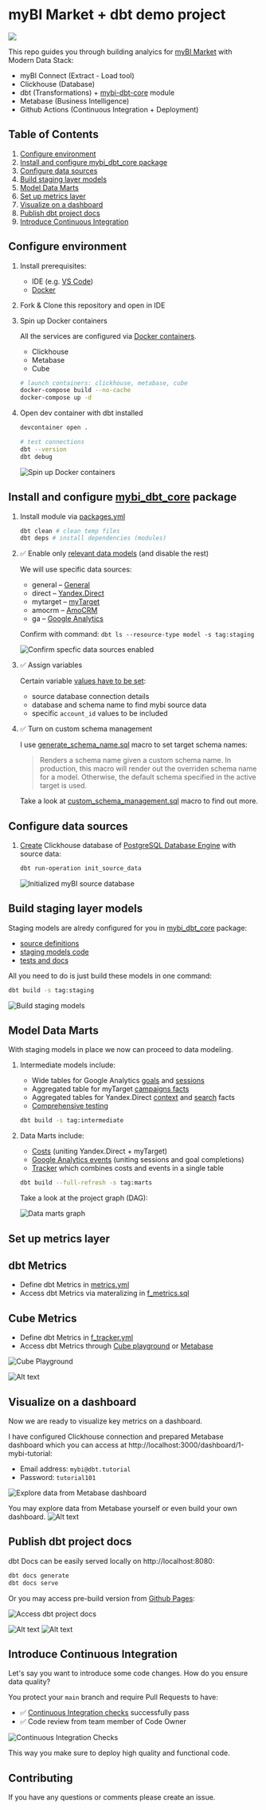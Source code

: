 # myBI Market + dbt demo project

![](https://habrastorage.org/webt/l-/1r/pq/l-1rpqoplxi-503grfeyyglux8g.jpeg)

This repo guides you through building analyics for [myBI Market](https://market.mybi.ru/) with Modern Data Stack:

- myBI Connect (Extract - Load tool)
- Clickhouse (Database)
- dbt (Transformations) + [mybi-dbt-core](https://github.com/kzzzr/mybi-dbt-core) module
- Metabase (Business Intelligence)
- Github Actions (Continuous Integration + Deployment)

## Table of Contents

1. [Configure environment](#configure-environment)
1. [Install and configure mybi_dbt_core package](#install-and-configure-mybi_dbt_core-package)
1. [Configure data sources](#configure-data-sources)
1. [Build staging layer models](#build-staging-layer-models)
1. [Model Data Marts](#model-data-marts)
1. [Set up metrics layer](#set-up-metrics-layer)
1. [Visualize on a dashboard](#visualize-on-a-dashboard)
1. [Publish dbt project docs](#publish-dbt-project-docs)
1. [Introduce Continuous Integration](#introduce-continuous-integration)

## Configure environment

1. Install prerequisites:
    - IDE (e.g. [VS Code](https://code.visualstudio.com/docs/setup/setup-overview))
    - [Docker](https://docs.docker.com/engine/install/)

2. Fork & Clone this repository and open in IDE

3. Spin up Docker containers

    All the services are configured via [Docker containers](./docker-compose.yml).

    - Clickhouse
    - Metabase
    - Cube

    ```bash
    # launch containers: clickhouse, metabase, cube
    docker-compose build --no-cache
    docker-compose up -d
    ```

4. Open dev container with dbt installed

    ```bash
    devcontainer open .

    # test connections
    dbt --version
    dbt debug
    ```

    ![Spin up Docker containers](./docs/1_docker_containers.gif)

## Install and configure [mybi_dbt_core](https://github.com/kzzzr/mybi-dbt-core) package

1. Install module via [packages.yml](./packages.yml)

    ```bash
    dbt clean # clean temp files
    dbt deps # install dependencies (modules)
    ```

2. ✅ Enable only [relevant data models](./dbt_project.yml#L7-L20) (and disable the rest)

    We will use specific data sources:

    * general – [General]()
    * direct – [Yandex.Direct](https://docs.mybi.ru/yandeks-direkt-struktura-bazovoy-vygruzki/)
    * mytarget – [myTarget](https://docs.mybi.ru/mytarget-struktura-bazovoy-vygruzki/)
    * amocrm – [AmoCRM](https://docs.mybi.ru/amocrm-struktura-bazovoy-vygruzki/)
    * ga – [Google Analytics](https://docs.mybi.ru/google-analytics-struktura-bazovoy-vygruzki/)

    Confirm with command: `dbt ls --resource-type model -s tag:staging`

    ![Confirm specfic data sources enabled](./docs/2_enable_specific_data_sources.gif)

3. ✅ Assign variables

    Certain variable [values have to be set](./dbt_project.yml#L28-L46):
    - source database connection details
    - database and schema name to find mybi source data
    - specific `account_id` values to be included

4. ✅ Turn on custom schema management
    
    I use [generate_schema_name.sql](./macros/generate_schema_name.sql) macro to set target schema names:

    > Renders a schema name given a custom schema name. In production, this macro
    > will render out the overriden schema name for a model. Otherwise, the default
    > schema specified in the active target is used.

    Take a look at [custom_schema_management.sql](https://github.com/kzzzr/mybi-dbt-core/blob/main/macros/custom_schema_management.sql) macro to find out more.
    
## Configure data sources

1. [Create](./macros/init_source_data.sql) Clickhouse database of [PostgreSQL Database Engine](https://clickhouse.com/docs/en/engines/database-engines/postgresql/) with source data:
    
    ```bash
    dbt run-operation init_source_data
    ```

    ![Initialized myBI source database](./docs/3_init_source_data.gif)

## Build staging layer models

Staging models are alredy configured for you in [mybi_dbt_core](https://github.com/kzzzr/mybi-dbt-core) package:
- [source definitions](https://github.com/kzzzr/mybi-dbt-core/blob/main/models/sources/sources.yml)
- [staging models code](https://github.com/kzzzr/mybi-dbt-core/tree/main/models/staging)
- [tests and docs](https://github.com/kzzzr/mybi-dbt-core/blob/main/models/staging/general/general.yml)

All you need to do is just build these models in one command:

```bash
dbt build -s tag:staging
```

![Build staging models](./docs/4_build_staging_models.gif)

## Model Data Marts

With staging models in place we now can proceed to data modeling.

1. Intermediate models include:

    - Wide tables for Google Analytics [goals](./models/intermediate/ga/int_ga_goals_facts.sql) and [sessions](./models/intermediate/ga/int_ga_sessions_facts.sql)
    - Aggregated table for myTarget [campaigns facts](./models/intermediate/mytarget/int_mytarget_campaigns_facts.sql)
    - Aggregated tables for Yandex.Direct [context](./models/intermediate/yd/int_yd_campaigns_facts_context.sql) and [search](./models/intermediate/yd/int_yd_campaigns_facts_search.sql) facts
    - [Comprehensive testing](./models/intermediate/intermediate.yml)

    ```bash
    dbt build -s tag:intermediate
    ```

2. Data Marts include:

    - [Costs](./models/marts/f_costs.sql) (uniting Yandex.Direct + myTarget)
    - [Google Analytics events](./models/marts/f_ga_events.sql) (uniting sessions and goal completions)
    - [Tracker](./models/marts/f_tracker.sql) which combines costs and events in a single table

    ```bash
    dbt build --full-refresh -s tag:marts
    ```

    Take a look at the project graph (DAG):

    ![Data marts graph](./docs/5_marts_graph.png)

## Set up metrics layer

## dbt Metrics

- Define dbt Metrics in [metrics.yml](./models/metrics/metrics.yml)
- Access dbt Metrics via materalizing in [f_metrics.sql](./models/metrics/f_metrics.sql)

## Cube Metrics

- Define dbt Metrics in [f_tracker.yml](./schema/f_tracker.yml)
- Access dbt Metrics through [Cube playground](http://localhost:4000/#/build?query={%22measures%22:[%22f_tracker.costs%22,%22f_tracker.clicks%22,%22f_tracker.CPC%22],%22order%22:{%22f_tracker.costs%22:%22desc%22},%22dimensions%22:[%22f_tracker.location_country%22],%22timeDimensions%22:[{%22dimension%22:%22f_tracker.date%22,%22granularity%22:%22week%22,%22dateRange%22:%22This%20month%22}]}) or [Metabase](http://localhost:3000/question/13-cubejs-sample-viz)

![Cube Playground](./docs/9_cube_playground.png)

![Alt text](MyCubePlayground.jpg)

## Visualize on a dashboard

Now we are ready to visualize key metrics on a dashboard.

I have configured Clickhouse connection and prepared Metabase dashboard which you can access at http://localhost:3000/dashboard/1-mybi-tutorial:
- Email address: `mybi@dbt.tutorial`
- Password: `tutorial101`

![Explore data from Metabase dashboard](./docs/6_metabase_dashboard.gif)

You may explore data from Metabase yourself or even build your own dashboard.
![Alt text](MyMetabase.jpg)

## Publish dbt project docs

dbt Docs can be easily served locally on http://localhost:8080:

```bash
dbt docs generate
dbt docs serve
```

Or you may access pre-build version from [Github Pages](https://kzzzr.github.io/mybi-dbt-showcase/#!/overview):

![Access dbt project docs](./docs/7_dbt_docs.gif)

![Alt text](MyDbtDocs-1.jpg)
![Alt text](MyDbtDocs-2.jpg)

## Introduce Continuous Integration

Let's say you want to introduce some code changes. How do you ensure data quality?

You protect your `main` branch and require Pull Requests to have:
- ✅ [Continuous Integration checks](./.github/workflows/ci.yml) successfully pass
- ✅ Code review from team member of Code Owner

![Continuous Integration Checks](./docs/8_ci_checks.gif)

This way you make sure to deploy high quality and functional code.

## Contributing

If you have any questions or comments please create an issue.